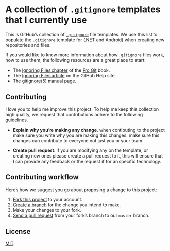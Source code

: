 # A collection of `.gitignore` templates that I currently use

This is GitHub’s collection of [`.gitignore`][man] file templates.
We use this list to populate the `.gitignore` template for (.NET and Android)
when creating new repositories and files.

If you would like to know more information about how `.gitignore` files work, how to use them,
the following resources are a great place to start:

- The [Ignoring Files chapter][chapter] of the [Pro Git][progit] book.
- The [Ignoring Files article][help] on the GitHub Help site.
- The [gitignore(5)][man] manual page.

[man]: http://git-scm.com/docs/gitignore
[help]: https://help.github.com/articles/ignoring-files
[chapter]: http://git-scm.com/book/en/Git-Basics-Recording-Changes-to-the-Repository#Ignoring-Files
[progit]: http://git-scm.com/book

## Contributing 

I love you to help me improve this project. To help me keep this collection
high quality, we request that contributions adhere to the following guidelines.

- **Explain why you’re making any change**. when contibuting to the project make sure 
	you write why you are making this changes. make sure this changes can contribute
	to everyone not just you or your team.

- **Create pull request**. if you are modifying any on the template, or
	creating new ones please create a pull request to it, this will ensure that
	I can provide any feedback or the request if for an specific technology.

## Contributing workflow

Here’s how we suggest you go about proposing a change to this project:

1. [Fork this project][fork] to your account.
2. [Create a branch][branch] for the change you intend to make.
3. Make your changes to your fork.
4. [Send a pull request][pr] from your fork’s branch to our `master` branch.

[fork]: http://help.github.com/forking/
[branch]: https://help.github.com/articles/creating-and-deleting-branches-within-your-repository
[pr]: http://help.github.com/pull-requests/

## License

[MIT](./LICENSE).